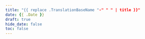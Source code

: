 ```yaml
---
title: "{{ replace .TranslationBaseName "-" " " | title }}"
date: {{ .Date }}
draft: true
hide_date: false
toc: false
---
```


